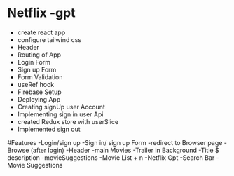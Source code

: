 # Netflix -gpt

- create react app 
- configure tailwind css
- Header 
- Routing of App
- Login Form
- Sign up Form
- Form Validation
- useRef hook
- Firebase Setup
- Deploying App 
- Creating signUp user Account
- Implementing sign in user Api
- created Redux store with userSlice
- Implemented sign out

#Features
-Login/sign up
   -Sign in/ sign up Form
   -redirect to Browser page
-Browse (after login)
   -Header
   -main Movies
     -Trailer in Background
     -Title $ description
     -movieSuggestions 
       -Movie List + n
-Netflix Gpt
  -Search Bar
  -Movie Suggestions
